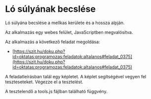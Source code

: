 # Ló súlyának becslése

Ló súlyána becslése a mellkas kerülete és a hossza alpján.

Az alkalmazás egy webes felület, JavaScriptben megvalósítva.

Az alkalmazás a következő feladat megoldása:

* [https://szit.hu/doku.php?id=oktatas:programozas:feladatok:altalanos#feladat_0375](https://szit.hu/doku.php?id=oktatas:programozas:feladatok:altalanos#feladat_0375)

A feladatleírásban talál egy képletet. A képlet segítségével vegyen fel teszteseteket. Végezze el a tesztelést.

A tesztelendő a tools.js fájlban található függvény.
